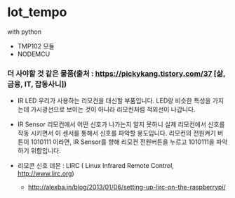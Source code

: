 # Iot_tempo
with python

- TMP102 모듈
- NODEMCU


### 더 사야할 것 같은 물품(출처 : https://pickykang.tistory.com/37 [삶, 금융, IT, 잡동사니])

- IR LED
  우리가 사용하는 리모컨을 대신할 부품입니다. LED랑 비슷한 특성을 가지는데 가시광선으로 보이는 것이 아니라 리모컨처럼 적외선이 나갑니다. 

- IR Sensor
  리모컨에서 어떤 신호가 나가는지 알지 못하니 실제 리모컨에서 신호를 작동 시키면서 이 센서를 통해서 신호를 파악할 용도입니다. 리모컨의 전원켜기 버튼이 1010111 이라면, IR Sensor를 향해 리모컨 전원버튼을 누르고 1010111을 파악하기 위함입니다.

- 리모콘 신호 데몬 : LIRC ( Linux Infrared Remote Control, http://www.lirc.org) 
  + http://alexba.in/blog/2013/01/06/setting-up-lirc-on-the-raspberrypi/

